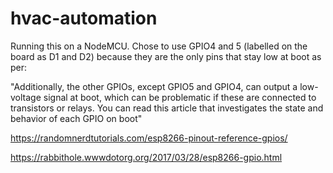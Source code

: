 # hvac-automation

Running this on a NodeMCU. Chose to use GPIO4 and 5 (labelled on the board as D1 and D2) because they are the only pins that stay low at boot as per:

"Additionally, the other GPIOs, except GPIO5 and GPIO4, can output a low-voltage signal at boot, which can be problematic if these are connected to transistors or relays. You can read this article that investigates the state and behavior of each GPIO on boot"

https://randomnerdtutorials.com/esp8266-pinout-reference-gpios/

https://rabbithole.wwwdotorg.org/2017/03/28/esp8266-gpio.html
